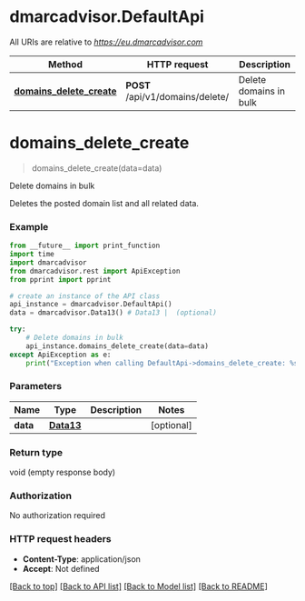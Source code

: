 # dmarcadvisor.DefaultApi

All URIs are relative to *https://eu.dmarcadvisor.com*

Method | HTTP request | Description
------------- | ------------- | -------------
[**domains_delete_create**](DefaultApi.md#domains_delete_create) | **POST** /api/v1/domains/delete/ | Delete domains in bulk


# **domains_delete_create**
> domains_delete_create(data=data)

Delete domains in bulk

Deletes the posted domain list and all related data.

### Example
```python
from __future__ import print_function
import time
import dmarcadvisor
from dmarcadvisor.rest import ApiException
from pprint import pprint

# create an instance of the API class
api_instance = dmarcadvisor.DefaultApi()
data = dmarcadvisor.Data13() # Data13 |  (optional)

try:
    # Delete domains in bulk
    api_instance.domains_delete_create(data=data)
except ApiException as e:
    print("Exception when calling DefaultApi->domains_delete_create: %s\n" % e)
```

### Parameters

Name | Type | Description  | Notes
------------- | ------------- | ------------- | -------------
 **data** | [**Data13**](Data13.md)|  | [optional] 

### Return type

void (empty response body)

### Authorization

No authorization required

### HTTP request headers

 - **Content-Type**: application/json
 - **Accept**: Not defined

[[Back to top]](#) [[Back to API list]](../README.md#documentation-for-api-endpoints) [[Back to Model list]](../README.md#documentation-for-models) [[Back to README]](../README.md)

